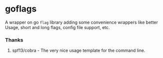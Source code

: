 # goflags

A wrapper on go `flag` library adding some convenience wrappers like better Usage, short and long flags, config file support, etc.

### Thanks

1. spf13/cobra - The very nice usage template for the command line.